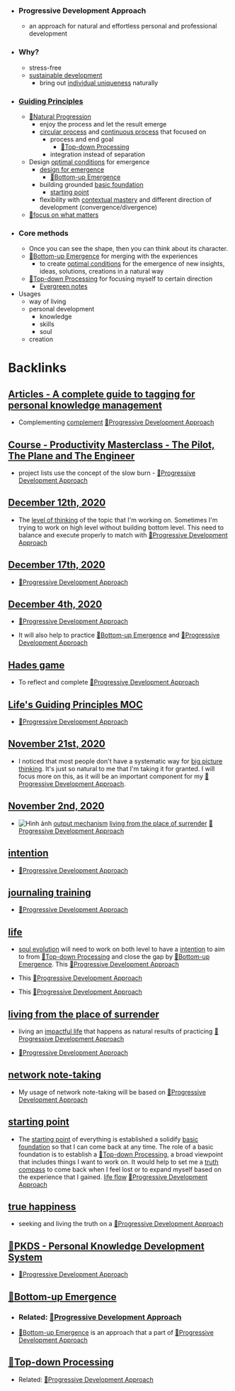 - ### Progressive Development Approach
    - an approach for natural and effortless personal and professional development
- ### Why?
    - stress-free
    - [sustainable development](<sustainable development.md>)
        - bring out [individual uniqueness](<individual uniqueness.md>) naturally
- ### [Guiding Principles](<Guiding Principles.md>)
    - [🌱Natural Progression](<🌱Natural Progression.md>)
        - enjoy the process and let the result emerge
        - [circular process](<circular process.md>) and [continuous process](<continuous process.md>) that focused on
            - process and end goal 
                - [🌲Top-down Processing](<🌲Top-down Processing.md>)
            - integration instead of separation
    - Design [optimal conditions](<optimal conditions.md>) for emergence
        - [design for emergence](<design for emergence.md>)
            - [🌲Bottom-up Emergence](<🌲Bottom-up Emergence.md>) 
        - building grounded [basic foundation](<basic foundation.md>)
            - [starting point](<starting point.md>)
        - flexibility with [contextual mastery](<contextual mastery.md>) and different direction of development (convergence/divergence)
    - [🌱focus on what matters](<🌱focus on what matters.md>)
- ### Core methods
    - Once you can see the shape, then you can think about its character.
    -  [🌲Bottom-up Emergence](<🌲Bottom-up Emergence.md>) for merging with the experiences
        - to create [optimal conditions](<optimal conditions.md>) for the emergence of new insights, ideas, solutions, creations in a natural way 
    -  [🌲Top-down Processing](<🌲Top-down Processing.md>) for focusing myself to certain direction
        - [Evergreen notes](<Evergreen notes.md>)
- Usages
    - way of living
    - personal development
        - knowledge
        - skills
        - soul
    - creation

# Backlinks
## [Articles - A complete guide to tagging for personal knowledge management](<Articles - A complete guide to tagging for personal knowledge management.md>)
- Complementing [complement](<complement.md>) [🌱Progressive Development Approach](<🌱Progressive Development Approach.md>)

## [Course - Productivity Masterclass - The Pilot, The Plane and The Engineer](<Course - Productivity Masterclass - The Pilot, The Plane and The Engineer.md>)
- project lists use the concept of the slow burn - [🌱Progressive Development Approach](<🌱Progressive Development Approach.md>)

## [December 12th, 2020](<December 12th, 2020.md>)
- The [level of thinking](<level of thinking.md>) of the topic that I'm working on. Sometimes I'm trying to work on high level without building bottom level. This need to balance and execute properly to match with [🌱Progressive Development Approach](<🌱Progressive Development Approach.md>)

## [December 17th, 2020](<December 17th, 2020.md>)
- [🌱Progressive Development Approach](<🌱Progressive Development Approach.md>)

## [December 4th, 2020](<December 4th, 2020.md>)
- [🌱Progressive Development Approach](<🌱Progressive Development Approach.md>)

- It will also help to practice [🌲Bottom-up Emergence](<🌲Bottom-up Emergence.md>) and [🌱Progressive Development Approach](<🌱Progressive Development Approach.md>)

## [Hades game](<Hades game.md>)
- To reflect and complete [🌱Progressive Development Approach](<🌱Progressive Development Approach.md>)

## [Life's Guiding Principles MOC](<Life's Guiding Principles MOC.md>)
- [🌱Progressive Development Approach](<🌱Progressive Development Approach.md>)

## [November 21st, 2020](<November 21st, 2020.md>)
- I noticed that most people don't have a systematic way for [big picture thinking](<big picture thinking.md>). It's just so natural to me that I'm taking it for granted. I will focus more on this, as it will be an important component for my [🌱Progressive Development Approach](<🌱Progressive Development Approach.md>).

## [November 2nd, 2020](<November 2nd, 2020.md>)
- ![Hình ảnh](https://pbs.twimg.com/media/EbqbNmqWoAEuC30?format=png&name=900x900) [output mechanism](<output mechanism.md>) [living from the place of surrender](<living from the place of surrender.md>) [🌱Progressive Development Approach](<🌱Progressive Development Approach.md>)

## [intention](<intention.md>)
- [🌱Progressive Development Approach](<🌱Progressive Development Approach.md>)

## [journaling training](<journaling training.md>)
- [🌱Progressive Development Approach](<🌱Progressive Development Approach.md>)

## [life](<life.md>)
- [soul evolution](<soul evolution.md>) will need to work on both level to have a [intention](<intention.md>) to aim to from [🌲Top-down Processing](<🌲Top-down Processing.md>) and close the gap by [🌲Bottom-up Emergence](<🌲Bottom-up Emergence.md>). This [🌱Progressive Development Approach](<🌱Progressive Development Approach.md>)

- This [🌱Progressive Development Approach](<🌱Progressive Development Approach.md>)

- This [🌱Progressive Development Approach](<🌱Progressive Development Approach.md>)

## [living from the place of surrender](<living from the place of surrender.md>)
- living an [impactful life](<impactful life.md>) that happens as natural results of practicing [🌱Progressive Development Approach](<🌱Progressive Development Approach.md>)

- [🌱Progressive Development Approach](<🌱Progressive Development Approach.md>)

## [network note-taking](<network note-taking.md>)
- My usage of network note-taking will be based on [🌱Progressive Development Approach](<🌱Progressive Development Approach.md>)

## [starting point](<starting point.md>)
- The [starting point](<starting point.md>) of everything is established a solidify [basic foundation](<basic foundation.md>) so that I can come back at any time. The role of a basic foundation is to establish a [🌲Top-down Processing](<🌲Top-down Processing.md>), a broad viewpoint that includes things I want to work on. It would help to set me a [truth compass](<truth compass.md>) to come back when I feel lost or to expand myself based on the experience that I gained. [life flow](<life flow.md>) [🌱Progressive Development Approach](<🌱Progressive Development Approach.md>)

## [true happiness](<true happiness.md>)
- seeking and living the truth on a [🌱Progressive Development Approach](<🌱Progressive Development Approach.md>)

## [🌱PKDS - Personal Knowledge Development System](<🌱PKDS - Personal Knowledge Development System.md>)
- [🌱Progressive Development Approach](<🌱Progressive Development Approach.md>)

## [🌲Bottom-up Emergence](<🌲Bottom-up Emergence.md>)
- ### Related: [🌱Progressive Development Approach](<🌱Progressive Development Approach.md>)

- [🌲Bottom-up Emergence](<🌲Bottom-up Emergence.md>) is an approach that a part of [🌱Progressive Development Approach](<🌱Progressive Development Approach.md>)

## [🌲Top-down Processing](<🌲Top-down Processing.md>)
- Related: [🌱Progressive Development Approach](<🌱Progressive Development Approach.md>)

